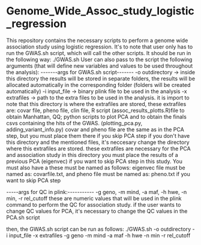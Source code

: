 # Genome_Wide_Assoc_study_logistic_regression
This repository contains the necessary scripts to perform a genome wide association study using logistic regression. 
It's to note that user only has to run the GWAS.sh script, which will call the other scripts.
It should be run in the following way:
./GWAS.sh
User can also pass to the script the following arguments (that will define new variables and values to be used throughout the analysis):
-------args for GWAS.sh script-------
-o outdirectory -> inside this directory the results will be stored in separate folders, the results will be allocated  automatically in the corresponding folder
 (folders will be created automatically)
-i input_file -> binary plink file to be used in the analysis
-x extrafiles -> path to the extra files to be used in the analysis.
it is import to note that this directory is where the extrafiles are stored, these extrafiles are:
covar file, pheno file, clin file, R script (assoc_results_plotts.R)file to obtain Manhattan, QQ;
python scripts to plot PCA and to obtain the finals csvs containing the hits of the GWAS. (plotting_pca.py, adding_variant_info.py)
covar and pheno file are the same as in the PCA step, but you must place them there if you skip PCA step
if you don't have this directory and the mentioned files, it's neccesary change the directory where this extrafiles are stored. these extrafiles are necessary for the PCA and association study
in this directory you must place the results of a previous PCA (eigenvec) if you want to skip PCA step in this study. You must also have a 
these must be named as follows: eigenvec file must be named as: covarfile.txt, and pheno file must be named as: pheno.txt if you want to skip PCA step

-----args for QC in plink:-----------
-g geno, -m mind, -a maf, -h hwe, -n min, -r rel_cutoff
these are numeric values that will be used in the plink command to perform the QC for association study.
if the user wants to change QC values for PCA, it's necessary to change the QC values in the PCA.sh script

then, the GWAS.sh script can be run as follows:
./GWAS.sh -o outdirectory -i input_file -x extrafiles -g geno -m mind -a maf -h hwe -n min -r rel_cutoff
